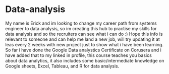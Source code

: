 # Data-analysis

My name is Erick and im looking to change my career path from systems engineer to data analysis, so im creating this hub to practise my skills for data analysis and so the recruiters can see what i can do :)
Hope this info is relevant to someone and can help me land a new job, will try updating it at leas every 2 weeks with new project just to show what i have been learning.
So far i have done the Google Data analystics Certificate on Corusera and i have added that to my linked in profile, this course teaches you basics about data analytics, it also includes some basic/intermediate
knowledge on Google sheets, Excel, Tableau, and R for data analysis.
